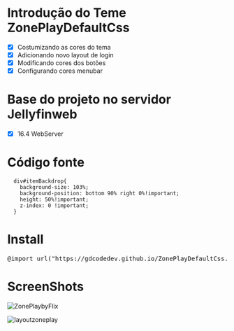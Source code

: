 # Introdução do Teme ZonePlayDefaultCss

- [x] Costumizando as cores do tema
- [x] Adicionando novo layout de login
- [x] Modificando cores dos botões
- [x] Configurando cores menubar

# Base do projeto no servidor Jellyfinweb

- [x] 16.4 WebServer

# Código fonte 
```
  div#itemBackdrop{
    background-size: 103%;
    background-position: bottom 90% right 0%!important;
    height: 50%!important;
    z-index: 0 !important;
  }
```
# Install


<div class="highlight highlight-source-css"><pre><span class="pl-k">@import</span> <span class="pl-en">url</span>(<span class="pl-s">"https://gdcodedev.github.io/ZonePlayDefaultCss.io/default_style.css"</span>);</pre></div>

# ScreenShots

![ZonePlaybyFlix](https://user-images.githubusercontent.com/65917790/105441984-6a8da300-5c48-11eb-86b5-ab473d1cb970.png)

![layoutzoneplay](https://user-images.githubusercontent.com/65917790/105441980-695c7600-5c48-11eb-913d-114ee03eb9c0.png)


